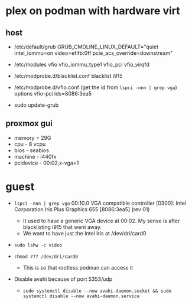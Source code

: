 # plex on podman with hardware virt

## host
- /etc/default/grub
  GRUB_CMDLINE_LINUX_DEFAULT="quiet intel_iommu=on video=efifb:0ff pcie_acs_override=downstream"

- /etc/modules
  vfio
  vfio_iommu_type1
  vfio_pci
  vfio_virqfd

- /etc/modprobe.d/blacklist.conf
  blacklist i915

- /etc/modprobe.d/vfio.conf (get the id from `lspci -nnn | grep vga`)
  options vfio-pci ids=8086:3ea5

- sudo update-grub

## proxmox gui
 - memory = 29G
 - cpu - 8 vcpu
 - bios - seabios
 - machine - i440fx
 - pcidevice - 00:02,x-vga=1

# guest
 - `lspci -nnn | grep vga`
    00:10.0 VGA compatible controller [0300]: Intel Corporation Iris Plus Graphics 655 [8086:3ea5] (rev 01)

    - It used to have a generic VGA device at 00:02. My sense is after blacklisting i915 that went away.
    - We want to have just the Intel Iris at /dev/dri/card0

- `sudo lshw -c video`

- `chmod 777 /dev/dri/card0`
  - This is so that rootless podman can access it

- Disable avahi because of port 5353/udp
  - `sudo systemctl disable --now avahi-daemon.socket && sudo systemctl disable --now avahi-daemon.service`
